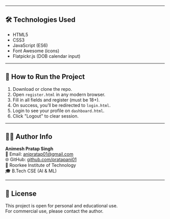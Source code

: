 
---

## 🛠 Technologies Used

- HTML5
- CSS3
- JavaScript (ES6)
- Font Awesome (icons)
- Flatpickr.js (DOB calendar input)

---

## 🧪 How to Run the Project

1. Download or clone the repo.
2. Open `register.html` in any modern browser.
3. Fill in all fields and register (must be 18+).
4. On success, you’ll be redirected to `login.html`.
5. Login to see your profile on `dashboard.html`.
6. Click "Logout" to clear session.

---

## 👨‍💻 Author Info

**Animesh Pratap Singh**  
📧 Email: anipratap01@gmail.com  
🌐 GitHub: [github.com/pratapani01](https://github.com/pratapani01)  
🏫 Roorkee Institute of Technology  
🎓 B.Tech CSE (AI & ML)

---

## 📄 License

This project is open for personal and educational use.  
For commercial use, please contact the author.
